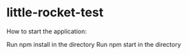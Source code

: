 # little-rocket-test

How to start the application:

Run npm install in the directory
Run npm start in the directory

